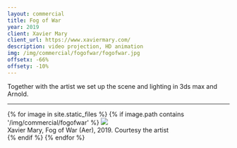 ```yaml
---
layout: commercial
title: Fog of War
year: 2019
client: Xavier Mary
client_url: https://www.xaviermary.com/
description: video projection, HD animation
img: /img/commercial/fogofwar/fogofwar.jpg
offsetx: -66%
offsety: -10%
---
```


Together with the artist we set up the scene and lighting in 3ds max and Arnold.

<hr>

<div>
{% for image in site.static_files %}
    {% if image.path contains '/img/commercial/fogofwar' %}
        <img class="projectimage" src="{{ site.baseurl }}{{ image.path }}"/>
        <div class="col three caption"> Xavier Mary, Fog of War (Aer), 2019. Courtesy the artist </div>
    {% endif %}
{% endfor %}
</div>